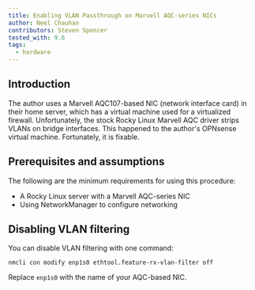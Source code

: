 ```yaml
---
title: Enabling VLAN Passthrough on Marvell AQC-series NICs
author: Neel Chauhan
contributors: Steven Spencer
tested_with: 9.6
tags:
  - hardware
---
```


## Introduction

The author uses a Marvell AQC107-based NIC (network interface card) in their home server, which has a virtual machine used for a virtualized firewall. Unfortunately, the stock Rocky Linux Marvell AQC driver strips VLANs on bridge interfaces. This happened to the author's OPNsense virtual machine. Fortunately, it is fixable.

## Prerequisites and assumptions

The following are the minimum requirements for using this procedure:

* A Rocky Linux server with a Marvell AQC-series NIC
* Using NetworkManager to configure networking

## Disabling VLAN filtering

You can disable VLAN filtering with one command:

    nmcli con modify enp1s0 ethtool.feature-rx-vlan-filter off

Replace `enp1s0` with the name of your AQC-based NIC.
